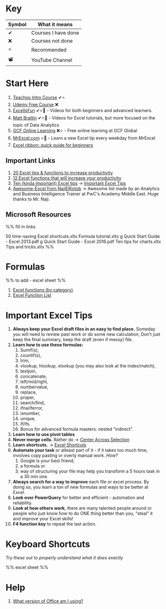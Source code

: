 # Key

| Symbol | What it means       |
| ------ | ------------------- |
| ✔      | Courses I have done |
| ❌      | Courses not done    |
| ⭐      | Recommended         |
| 📽     | YouTube Channel     |

# Start Here

1. [Teachoo Intro Course](https://www.teachoo.com/subjects/excel/) ✔⭐
2. [Udemy Free Course](https://www.udemy.com/course/useful-excel-for-beginners/) ❌
3. [ExcelIsFun](https://www.youtube.com/user/ExcelIsFun/) ✔⭐🎥 - Videos for both beginners and advanced learners.
4. [Matt Brattin](https://www.youtube.com/@mattbrattin) ✔⭐🎥 - Videos for Excel tutorials, but more focused on the topic of Data Analytics
5. [GCF Online Learning](https://edu.gcfglobal.org/en/topics/excel/) ❌⭐ - Free online learning at GCF Global
6. [MrExcel.com](https://www.youtube.com/user/bjele123) ⭐🎥 - Learn a new Excel tip every weekday from MrExcel
7. [Excel ribbon: quick guide for beginners](https://www.ablebits.com/office-addins-blog/excel-ribbon-guide/)

## Important Links

1. [20 Excel tips & functions to increase productivity](https://www.reddit.com/r/excel/comments/y0objs/here_are_20_excel_tips_functions_to_increase/)
2. [12 Excel functions that will increase your productivity](https://www.reddit.com/r/excel/comments/xhp68w/my_favorite_12_excel_functions_that_will_increase/)
3. [Ten (kinda important) Excel tips](https://www.reddit.com/r/excel/comments/xaleo5/ten_excel_tips_i_learned_during_my_sales_and/) → [Important Excel Tips](draft%20-%20MS%20Excel%20Awesome%20List.md#Important%20Excel%20Tips)
4. [Awesome-Excel from NajiElKotob](https://github.com/NajiElKotob/Awesome-Excel) → Awesome list made by an Analytics and Business Intelligence Trainer at PwC's Academy Middle East. Huge thanks to Mr. Naji.

## Microsoft Resources

%%
fill in links

50 time-saving Excel shortcuts.xltx
Formula tutorial.xltx
g Quick Start Guide - Excel 2013.pdf
g Quick Start Guide - Excel 2016.pdf
Ten tips for charts.xltx
Tips and tricks.xltx
%%

# Formulas

%% to add - excel sheet %%

1. [Excel functions (by category)](https://support.office.com/en-us/article/excel-functions-by-category-5f91f4e9-7b42-46d2-9bd1-63f26a86c0eb)
2. [Excel Function List](https://exceljet.net/excel-functions)

# Important Excel Tips

1. **Always keep your Excel draft files in an easy to find place.** Someday you will need to review past work or do some new calculation, Don’t just keep the final summary, keep the draft (even if messy) file.
2. **Learn how to use these formulas:** 
	1. Sumif(s), 
	2. countif(s), 
	3. trim, 
	4. vlookup, hlookup, xlookup (you may also look at the index/match), 
	5. textjoin, 
	6. concatenate, 
	7. left/mid/right, 
	8. numbervalue, 
	9. replace, 
	10. proper, 
	11. search/find, 
	12. ifna/iferror, 
	13. isnumber, 
	14. unique, 
	15. if/ifs. 
	16. Bonus for advanced formula masters: nested “indirect”.
3. **Learn how to use pivot tables**
4. **Never merge cells.** Rather do → [Center Across Selection](Side%20Notes.md#Center%20Across%20Selection)
5. **Learn shortcuts.** → [Excel Shortcuts](draft%20-%20MS%20Excel%20Awesome%20List.md#Excel%20Shortcuts)
6. **Automate your task** or atleast part of it -  if it takes too much time, involves copy pasting or overly manual work. *How?*
	1. Google is your best friend, 
	2. a formula or 
	3. way of structuring your file may help you transform a 5 hours task in a 30 min one.
7. **Always search for a way to improve** each file or excel process. By doing so, you learn a ton of new formulas and ways to be better at Excel. 
8. **Look over PowerQuery** for better and efficient - automation and reliability.
9. **Look at how others work**, there are many talented people around or people who just know how to do ONE thing better than you, “steal” it and improve your Excel skills!
10. **F4 function key** to repeat the last action.  


# Keyboard Shortcuts

*Try these out to properly understand what it does exactly*

%% excel sheet %%

# Help

1. [What version of Office am I using?](https://support.microsoft.com/en-us/office/about-office-what-version-of-office-am-i-using-932788b8-a3ce-44bf-bb09-e334518b8b19)
